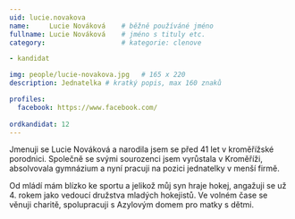 ```yaml
---
uid: lucie.novakova
name:     Lucie Nováková 	# běžně používáné jméno
fullname: Lucie Nováková 	# jméno s tituly etc.
category:                   # kategorie: clenove

- kandidat

img: people/lucie-novakova.jpg   # 165 x 220
description: Jednatelka # kratký popis, max 160 znaků

profiles:
  facebook: https://www.facebook.com/
  
ordkandidat: 12
---
```


Jmenuji se Lucie Nováková a narodila jsem se před 41 let v kroměřížské porodnici. Společně se svými sourozenci jsem vyrůstala v Kroměříži, absolvovala gymnázium a nyní pracuji na pozici jednatelky v menší firmě. 

Od mládí mám blízko ke sportu a jelikož můj syn hraje hokej, angažuji se už 4. rokem jako vedoucí družstva mladých hokejistů. Ve volném čase se věnuji charitě, spolupracuji s Azylovým domem pro matky s dětmi.
